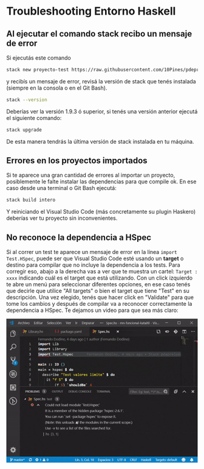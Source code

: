 
# Troubleshooting Entorno Haskell

## Al ejecutar el comando stack recibo un mensaje de error

Si ejecutás este comando

```bash
stack new proyecto-test https://raw.githubusercontent.com/10Pines/pdepreludat/master/pdepreludat.hsfiles
```

y recibís un mensaje de error, revisá la versión de stack que tenés instalada (siempre en la consola o en el Git Bash).

```bash
stack --version
```

Deberías ver la versión 1.9.3 ó superior, si tenés una versión anterior ejecutá el siguiente comando:

```bash
stack upgrade
```

De esta manera tendrás la última versión de stack instalada en tu máquina.

## Errores en los proyectos importados

Si te aparece una gran cantidad de errores al importar un proyecto, posiblemente le falte instalar las dependencias para que compile ok. En ese caso desde una terminal o Git Bash ejecutá:

```bash
stack build intero
```

Y reiniciando el Visual Studio Code (más concretamente su plugin Haskero) deberías ver tu proyecto sin inconvenientes.

## No reconoce la dependencia a HSpec

Si al correr un test te aparece un mensaje de error en la línea `import Test.HSpec`, puede ser que Visual Studio Code esté usando un **target** o destino para compilar que no incluye la dependencia a los tests. Para corregir eso, abajo a la derecha vas a ver que te muestra un cartel: `Target : xxxx` indicando cuál es el target que está utilizando. Con un click izquierdo te abre un menú para seleccionar diferentes opciones, en ese caso tenés que decirle que utilice "All targets" o bien el target que tiene "Test" en su descripción. Una vez elegido, tenés que hacer click en "Validate" para que tome los cambios y después de compilar va a reconocer correctamente la dependencia a HSpec. Te dejamos un video para que sea más claro:

![](../../videos/haskellChangeTarget.gif)
